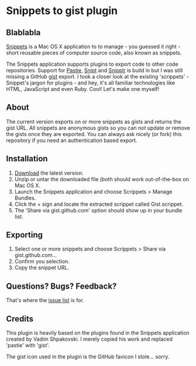 Snippets to gist plugin
=======================

Blablabla
---------

[Snippets](http://www.snippetsapp.com/ "Snippets app for Mac OS X") is a Mac OS X application to to manage - you guessed it right -  short reusable pieces of computer source code, also known as snippets.

The Snippets application supports plugins to export code to other code repositories. Support for [Pastie](http://pastie.org/ "On of the most popular code sharing sites in the Rails world"), [Snipt](http://snipt.org/ "Code sharing site heavily focused on Twitter integration") and [Snipplr](http://snipplr.com/ "One of the best known code sharing sites") is build in but I was still missing a GitHub [gist](http://gist.github.com/gists "GitHub's snippets collection corner") export. I took a closer look at the existing 'scrippets' - Snippet's jargon for plugins - and hey, it's all familiar technologies like HTML, JavaScript and even Ruby. Cool! Let's make one myself!

About
-----

The current version exports on or more snippets as gists and returns the gist URL. All snippets are anonymous gists so you can *not* update or remove the gists once they are exported. You can always ask nicely (or fork) this repository if you need an authentication based export.

Installation
------------

1. [Download](http://github.com/cimm/snippets-gist-scrippet/downloads "This repository's download page")  the latest version.
2. Unzip or untar the downloaded file (both should work out-of-the-box on Mac OS X.
3. Launch the Snippets application and choose Scrippets > Manage Bundles.
4. Click the + sign and locate the extracted scrippet  called Gist.scrippet.
5. The 'Share via gist.github.com' option should show up in your bundle list.

Exporting
---------

1. Select one or more snippets and choose Scrippets > Share via gist.github.com...
2. Confirm you selection.
3. Copy the snippet URL.

Questions? Bugs? Feedback?
--------------------------

That's where the [issue list](http://github.com/cimm/snippets-gist-scrippet/issues "This repository's issues list") is for.

Credits
-------

This plugin is heavily based on the plugins found in the Snippets application created by Vadim Shpakovski. I merely copied his work and replaced 'pastie' with 'gist'.

The gist icon used in the plugin is the GitHub favicon I stole... sorry.